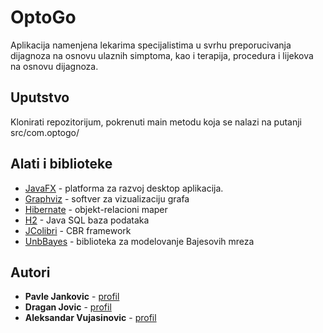 # OptoGo

Aplikacija namenjena lekarima specijalistima u svrhu preporucivanja dijagnoza na osnovu ulaznih simptoma, kao i terapija, procedura i lijekova na osnovu dijagnoza.

## Uputstvo

Klonirati repozitorijum, pokrenuti main metodu koja se nalazi na putanji src/com.optogo/

## Alati i biblioteke

* [JavaFX](https://openjfx.io/) - platforma za razvoj desktop aplikacija.
* [Graphviz](https://www.graphviz.org/) - softver za vizualizaciju grafa
* [Hibernate](https://hibernate.org/) - objekt-relacioni maper
* [H2](https://www.h2database.com/html/main.html) - Java SQL baza podataka
* [JColibri]() - CBR framework
* [UnbBayes](http://unbbayes.sourceforge.net/) - biblioteka za modelovanje Bajesovih mreza

## Autori

* **Pavle Jankovic** - [profil](https://github.com/pavle-j4nk)
* **Dragan Jovic** - [profil](https://github.com/draganjovic96)
* **Aleksandar Vujasinovic** - [profil](https://github.com/vujasinovic)
